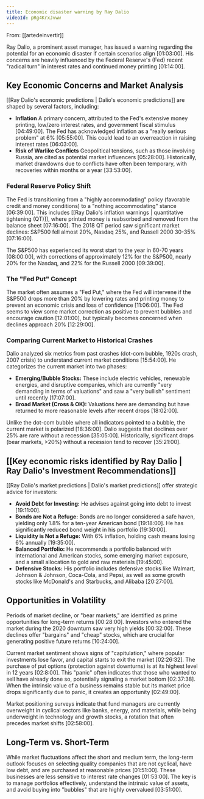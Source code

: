 ```yaml
---
title: Economic disaster warning by Ray Dalio
videoId: pRg4KrxJvww
---
```


From: [[artedeinvertir]] <br/> 

Ray Dalio, a prominent asset manager, has issued a warning regarding the potential for an economic disaster if certain scenarios align <a class="yt-timestamp" data-t="01:03:00">[01:03:00]</a>. His concerns are heavily influenced by the Federal Reserve's (Fed) recent "radical turn" in interest rates and continued money printing <a class="yt-timestamp" data-t="01:14:00">[01:14:00]</a>.

## Key Economic Concerns and Market Analysis

[[Ray Dalio's economic predictions | Dalio's economic predictions]] are shaped by several factors, including:

*   **Inflation** A primary concern, attributed to the Fed's extensive money printing, low/zero interest rates, and government fiscal stimulus <a class="yt-timestamp" data-t="04:49:00">[04:49:00]</a>. The Fed has acknowledged inflation as a "really serious problem" at 6% <a class="yt-timestamp" data-t="05:55:00">[05:55:00]</a>. This could lead to an overreaction in raising interest rates <a class="yt-timestamp" data-t="06:03:00">[06:03:00]</a>.
*   **Risk of Warlike Conflicts** Geopolitical tensions, such as those involving Russia, are cited as potential market influencers <a class="yt-timestamp" data-t="05:28:00">[05:28:00]</a>. Historically, market drawdowns due to conflicts have often been temporary, with recoveries within months or a year <a class="yt-timestamp" data-t="33:53:00">[33:53:00]</a>.

### Federal Reserve Policy Shift

The Fed is transitioning from a "highly accommodating" policy (favorable credit and money conditions) to a "nothing accommodating" stance <a class="yt-timestamp" data-t="06:39:00">[06:39:00]</a>. This includes [[Ray Dalio's inflation warnings | quantitative tightening (QT)]], where printed money is reabsorbed and removed from the balance sheet <a class="yt-timestamp" data-t="07:16:00">[07:16:00]</a>. The 2018 QT period saw significant market declines: S&P500 fell almost 20%, Nasdaq 25%, and Russell 2000 30-35% <a class="yt-timestamp" data-t="07:16:00">[07:16:00]</a>.

The S&P500 has experienced its worst start to the year in 60-70 years <a class="yt-timestamp" data-t="08:00:00">[08:00:00]</a>, with corrections of approximately 12% for the S&P500, nearly 20% for the Nasdaq, and 22% for the Russell 2000 <a class="yt-timestamp" data-t="09:39:00">[09:39:00]</a>.

### The "Fed Put" Concept

The market often assumes a "Fed Put," where the Fed will intervene if the S&P500 drops more than 20% by lowering rates and printing money to prevent an economic crisis and loss of confidence <a class="yt-timestamp" data-t="11:06:00">[11:06:00]</a>. The Fed seems to view some market correction as positive to prevent bubbles and encourage caution <a class="yt-timestamp" data-t="12:01:00">[12:01:00]</a>, but typically becomes concerned when declines approach 20% <a class="yt-timestamp" data-t="12:29:00">[12:29:00]</a>.

### Comparing Current Market to Historical Crashes

Dalio analyzed six metrics from past crashes (dot-com bubble, 1920s crash, 2007 crisis) to understand current market conditions <a class="yt-timestamp" data-t="15:54:00">[15:54:00]</a>. He categorizes the current market into two phases:
*   **Emerging/Bubble Stocks:** These include electric vehicles, renewable energies, and disruptive companies, which are currently "very demanding in terms of valuations" and saw a "very bullish" sentiment until recently <a class="yt-timestamp" data-t="17:07:00">[17:07:00]</a>.
*   **Broad Market (Cross & OK):** Valuations here are demanding but have returned to more reasonable levels after recent drops <a class="yt-timestamp" data-t="18:02:00">[18:02:00]</a>.

Unlike the dot-com bubble where all indicators pointed to a bubble, the current market is polarized <a class="yt-timestamp" data-t="18:36:00">[18:36:00]</a>. Dalio suggests that declines over 25% are rare without a recession <a class="yt-timestamp" data-t="35:05:00">[35:05:00]</a>. Historically, significant drops (bear markets, >20%) without a recession tend to recover <a class="yt-timestamp" data-t="35:21:00">[35:21:00]</a>.

## [[Key economic risks identified by Ray Dalio | Ray Dalio's Investment Recommendations]]

[[Ray Dalio's market predictions | Dalio's market predictions]] offer strategic advice for investors:
*   **Avoid Debt for Investing:** He advises against going into debt to invest <a class="yt-timestamp" data-t="19:11:00">[19:11:00]</a>.
*   **Bonds are Not a Refuge:** Bonds are no longer considered a safe haven, yielding only 1.8% for a ten-year American bond <a class="yt-timestamp" data-t="19:18:00">[19:18:00]</a>. He has significantly reduced bond weight in his portfolio <a class="yt-timestamp" data-t="19:30:00">[19:30:00]</a>.
*   **Liquidity is Not a Refuge:** With 6% inflation, holding cash means losing 6% annually <a class="yt-timestamp" data-t="19:35:00">[19:35:00]</a>.
*   **Balanced Portfolio:** He recommends a portfolio balanced with international and American stocks, some emerging market exposure, and a small allocation to gold and raw materials <a class="yt-timestamp" data-t="19:45:00">[19:45:00]</a>.
*   **Defensive Stocks:** His portfolio includes defensive stocks like Walmart, Johnson & Johnson, Coca-Cola, and Pepsi, as well as some growth stocks like McDonald's and Starbucks, and Alibaba <a class="yt-timestamp" data-t="20:27:00">[20:27:00]</a>.

## Opportunities in Volatility

Periods of market decline, or "bear markets," are identified as prime opportunities for long-term returns <a class="yt-timestamp" data-t="00:28:00">[00:28:00]</a>. Investors who entered the market during the 2020 downturn saw very high yields <a class="yt-timestamp" data-t="00:32:00">[00:32:00]</a>. These declines offer "bargains" and "cheap" stocks, which are crucial for generating positive future returns <a class="yt-timestamp" data-t="10:24:00">[10:24:00]</a>.

Current market sentiment shows signs of "capitulation," where popular investments lose favor, and capital starts to exit the market <a class="yt-timestamp" data-t="02:26:32">[02:26:32]</a>. The purchase of put options (protection against downturns) is at its highest level in 12 years <a class="yt-timestamp" data-t="02:8:00">[02:8:00]</a>. This "panic" often indicates that those who wanted to sell have already done so, potentially signaling a market bottom <a class="yt-timestamp" data-t="02:37:38">[02:37:38]</a>. When the intrinsic value of a business remains stable but its market price drops significantly due to panic, it creates an opportunity <a class="yt-timestamp" data-t="02:49:00">[02:49:00]</a>.

Market positioning surveys indicate that fund managers are currently overweight in cyclical sectors like banks, energy, and materials, while being underweight in technology and growth stocks, a rotation that often precedes market shifts <a class="yt-timestamp" data-t="02:58:00">[02:58:00]</a>.

## Long-Term vs. Short-Term

While market fluctuations affect the short and medium term, the long-term outlook focuses on selecting quality companies that are not cyclical, have low debt, and are purchased at reasonable prices <a class="yt-timestamp" data-t="01:51:00">[01:51:00]</a>. These businesses are less sensitive to interest rate changes <a class="yt-timestamp" data-t="01:53:00">[01:53:00]</a>. The key is to manage portfolios effectively, understand the intrinsic value of assets, and avoid buying into "bubbles" that are highly overvalued <a class="yt-timestamp" data-t="03:51:00">[03:51:00]</a>.